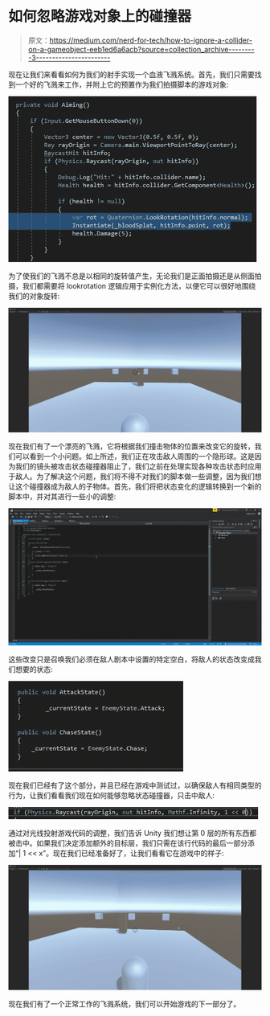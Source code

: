# 如何忽略游戏对象上的碰撞器

> 原文：<https://medium.com/nerd-for-tech/how-to-ignore-a-collider-on-a-gameobject-eeb1ed6a6acb?source=collection_archive---------3----------------------->

现在让我们来看看如何为我们的射手实现一个血液飞溅系统。首先，我们只需要找到一个好的飞溅来工作，并附上它的预置作为我们拍摄脚本的游戏对象:

![](img/f041d4ef284783533347ad5944ce44f1.png)

为了使我们的飞溅不总是以相同的旋转值产生，无论我们是正面拍摄还是从侧面拍摄，我们都需要将 lookrotation 逻辑应用于实例化方法，以便它可以很好地围绕我们的对象旋转:

![](img/8e7207a7a0893a88bf7087b9cf9fb903.png)

现在我们有了一个漂亮的飞溅，它将根据我们撞击物体的位置来改变它的旋转，我们可以看到一个小问题。如上所述，我们正在攻击敌人周围的一个隐形球。这是因为我们的镜头被攻击状态碰撞器阻止了，我们之前在处理实现各种攻击状态时应用于敌人。为了解决这个问题，我们将不得不对我们的脚本做一些调整，因为我们想让这个碰撞器成为敌人的子物体。首先，我们将把状态变化的逻辑转换到一个新的脚本中，并对其进行一些小的调整:

![](img/d4dfec89f95e1a1cfc8a8b768a6d42b2.png)

这些改变只是召唤我们必须在敌人剧本中设置的特定空白，将敌人的状态改变成我们想要的状态:

![](img/1b0ddf61c6b08a98683b49e67d887410.png)

现在我们已经有了这个部分，并且已经在游戏中测试过，以确保敌人有相同类型的行为，让我们看看我们现在如何能够忽略状态碰撞器，只击中敌人:

![](img/a6352aad886dea37eaba4aaae410edcb.png)

通过对光线投射游戏代码的调整，我们告诉 Unity 我们想让第 0 层的所有东西都被击中。如果我们决定添加额外的目标层，我们只需在该行代码的最后一部分添加“| 1 << x”。现在我们已经准备好了，让我们看看它在游戏中的样子:

![](img/b0848236544406ff1d433fa8046e3def.png)

现在我们有了一个正常工作的飞溅系统，我们可以开始游戏的下一部分了。